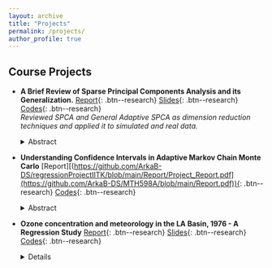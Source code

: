 ```yaml
---
layout: archive
title: "Projects"
permalink: /projects/
author_profile: true
---
```


## Course Projects

- **A Brief Review of Sparse Principal Components Analysis and its Generalization.**  [Report](https://github.com/ArkaB-DS/SPCA/blob/main/Multivariate_Project.pdf){: .btn--research} [Slides](https://github.com/ArkaB-DS/SPCA/blob/main/Multivariate_Project__slides_.pdf){: .btn--research} [Codes](https://github.com/ArkaB-DS/SPCA){: .btn--research}   
_Reviewed SPCA and General Adaptive SPCA as dimension reduction techniques and applied it to simulated and real data._
  <details>
      <summary>Abstract</summary>
  </br>

  >Principal Component Analysis is a widely studied methodology as it is a useful technique for dimension reduction. In this report, we discuss Sparse Principal Component Analysis (SPCA), which is a modification over PCA. This method is able to resolve the interpretation issue of PCA. Additionally, it provides sparse loadings to the principal components. The main idea of SPCA comes from the relationship between PCA problem and regression analysis. We also discuss GAS-PCA, which is a generalization over SPCA and this method performs better than SPCA, even in finite sample cases. Our report is mainly based on [Zou et al. (2006)](https://doi.org/10.1198/106186006X113430) and its extension 
  [Leng and Wang (2009)](https://doi.org/10.1198/jcgs.2009.0012).
  
  </details>
  
- **Understanding Confidence Intervals in Adaptive Markov Chain Monte Carlo**  [Report][(https://github.com/ArkaB-DS/regressionProjectIITK/blob/main/Report/Project_Report.pdf](https://github.com/ArkaB-DS/MTH598A/blob/main/Report.pdf)){: .btn--research} [Codes](https://github.com/ArkaB-DS/MTH598A){: .btn--research}
  <details>
      <summary>Abstract</summary>
  </br>
  
  >In this report, we attempt to understand the problems in asymptotic variance estimation for Adaptive Markov Chain Monte Carlo (AMCMC) and the
role of confidence intervals in providing consistent estimation procedures for
the asymptotic variance. The report is primarily based on [Atchade´ (2012)](http://citeseerx.ist.psu.edu/viewdoc/download?doi=10.1.1.765.8899&rep=rep1&type=pdf).
  </details>
  
- **Ozone concentration and meteorology in the LA Basin, 1976 - A Regression Study**  [Report](https://github.com/ArkaB-DS/regressionProjectIITK/blob/main/Report/Project_Report.pdf){: .btn--research} [Slides](https://github.com/ArkaB-DS/regressionProjectIITK/blob/main/Presentation/Project_PPT.pdf){: .btn--research} [Codes](https://github.com/ArkaB-DS/regressionProjectIITK){: .btn--research}
  <details>
      <summary>Details</summary>
  </br>
  
  >- Performed Exploratory Data Analysis on the Ozone (LA Basin, 1976) dataset to understand the effect of meteorological variables in predicting Ozone concentration.
  >- Confirmed multicollinearity, heteroscedasticity, normality, and auto-correlation with appropriate tests and took corrective measures for each, developing \textbf{three parametric predictive models}.
  >- Implemented Alternating Conditional Expectation (ACE) algorithm to create a non-parametric model that improved R^2 by 8% and RMSE by 62% with respect to the best of the three parametric models.
  
  </details>
